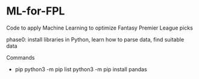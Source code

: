 # ML-for-FPL
Code to apply Machine Learning to optimize Fantasy Premier League picks

phase0: install libraries in Python, learn how to parse data, find suitable data

Commands
* pip
python3 -m pip list
python3 -m pip install pandas